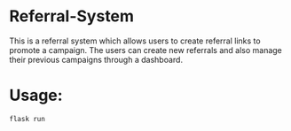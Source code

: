 # Referral-System
This is a referral system which allows users to create referral links to promote a campaign. The users can create new referrals and also manage their previous campaigns through a dashboard.

 # Usage:
   ```
   flask run
   ```
